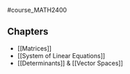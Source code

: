 #course_MATH2400

## Chapters 
- [[Matrices]]
- [[System of Linear Equations]] 
- [[Determinants]] & [[Vector Spaces]] 